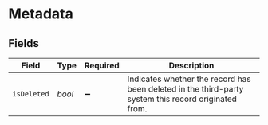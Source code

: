 # Metadata


## Fields

| Field                                                                                                | Type                                                                                                 | Required                                                                                             | Description                                                                                          |
| ---------------------------------------------------------------------------------------------------- | ---------------------------------------------------------------------------------------------------- | ---------------------------------------------------------------------------------------------------- | ---------------------------------------------------------------------------------------------------- |
| `isDeleted`                                                                                          | *bool*                                                                                               | :heavy_minus_sign:                                                                                   | Indicates whether the record has been deleted in the third-party system this record originated from. |